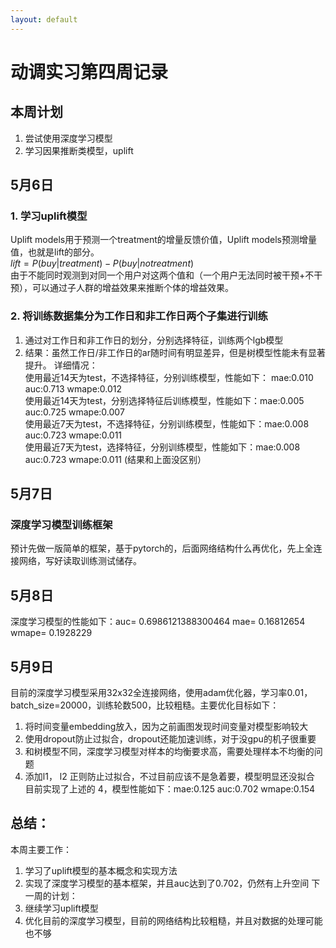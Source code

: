 ```yaml
---
layout: default
---
```


# 动调实习第四周记录
## 本周计划
1. 尝试使用深度学习模型
2. 学习因果推断类模型，uplift
## 5月6日
### 1. 学习uplift模型
Uplift models用于预测一个treatment的增量反馈价值，Uplift models预测增量值，也就是lift的部分。<br>
$lift = P(buy | treatment)-P(buy | no treatment)$ <br>
由于不能同时观测到对同一个用户对这两个值和（一个用户无法同时被干预+不干预），可以通过子人群的增益效果来推断个体的增益效果。
### 2. 将训练数据集分为工作日和非工作日两个子集进行训练
1. 通过对工作日和非工作日的划分，分别选择特征，训练两个lgb模型
2. 结果：虽然工作日/非工作日的ar随时间有明显差异，但是树模型性能未有显著提升。
详细情况：<br>
使用最近14天为test，不选择特征，分别训练模型，性能如下： mae:0.010 auc:0.713 wmape:0.012 <br>
使用最近14天为test，分别选择特征后训练模型，性能如下：mae:0.005 auc:0.725 wmape:0.007 <br>
使用最近7天为test，不选择特征，分别训练模型，性能如下：mae:0.008 auc:0.723 wmape:0.011 <br>
使用最近7天为test，选择特征，分别训练模型，性能如下：mae:0.008 auc:0.723 wmape:0.011 (结果和上面没区别）<br>


## 5月7日
### 深度学习模型训练框架
预计先做一版简单的框架，基于pytorch的，后面网络结构什么再优化，先上全连接网络，写好读取训练测试储存。

## 5月8日
深度学习模型的性能如下：auc= 0.6986121388300464 mae= 0.16812654 wmape= 0.1928229

## 5月9日
目前的深度学习模型采用32x32全连接网络，使用adam优化器，学习率0.01，batch_size=20000，训练轮数500，比较粗糙。主要优化目标如下：<br>
1. 将时间变量embedding放入，因为之前画图发现时间变量对模型影响较大
2. 使用dropout防止过拟合，dropout还能加速训练，对于没gpu的机子很重要
3. 和树模型不同，深度学习模型对样本的均衡要求高，需要处理样本不均衡的问题
4. 添加l1， l2 正则防止过拟合，不过目前应该不是急着要，模型明显还没拟合
目前实现了上述的 4，模型性能如下：mae:0.125 auc:0.702 wmape:0.154

## 总结：
本周主要工作：<br>
1. 学习了uplift模型的基本概念和实现方法
2. 实现了深度学习模型的基本框架，并且auc达到了0.702，仍然有上升空间
下一周的计划：<br>
1. 继续学习uplift模型
2. 优化目前的深度学习模型，目前的网络结构比较粗糙，并且对数据的处理可能也不够